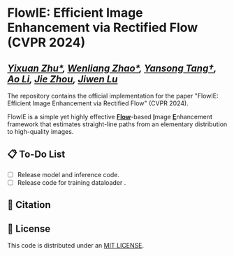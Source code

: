 # FlowIE: Efficient Image Enhancement via Rectified Flow (CVPR 2024)
*[Yixuan Zhu\*](https://eternalevan.github.io/), [Wenliang Zhao\*](https://wl-zhao.github.io/), [Yansong Tang†](https://andytang15.github.io/), [Ao Li](https://rammusleo.github.io/), [Jie Zhou](https://scholar.google.com/citations?user=6a79aPwAAAAJ&hl=en&authuser=1), [Jiwen Lu](http://ivg.au.tsinghua.edu.cn/Jiwen_Lu/)*
----
The repository contains the official implementation for the paper "FlowIE: Efficient Image Enhancement via Rectified Flow" (CVPR 2024).

FlowIE is a simple yet highly effective <ins>**Flow**</ins>-based <ins>**I**</ins>mage <ins>**E**</ins>nhancement framework that estimates straight-line paths from an elementary distribution to high-quality images.
## 📋 To-Do List

* [ ] Release model and inference code.
* [ ] Release code for training dataloader .
<!--

## 💡 Pipeline

![](./assets/pipeline.png)

## ⭐️ Performance

![](./assets/performance.png)
![](./assets/table.png)

## 😀Quick Start
### ⚙️ 1. Installation

We recommend you to use an [Anaconda](https://www.anaconda.com/) virtual environment. If you have installed Anaconda, run the following commands to create and activate a virtual environment.
``` bash
conda env create -f environment.yaml
conda activate dpmesh
```
### 💾 2. Data Preparation

We prepare the data in a samilar way as [3DCrowdNet](https://github.com/hongsukchoi/3DCrowdNet_RELEASE) & [JOTR](https://github.com/hongsukchoi/3DCrowdNet_RELEASE/blob/main/assets/directory.md). Please refer to [here](https://github.com/hongsukchoi/3DCrowdNet_RELEASE/blob/main/assets/directory.md) for *dataset*, *SMPL model*, *VPoser model*. 

For 3DPW-OC and 3DPW-PC, we apply the same input key-points annotations as [JOTR](https://github.com/hongsukchoi/3DCrowdNet_RELEASE/blob/main/assets/directory.md). Please refer to [3DPW-OC](https://drive.google.com/file/d/1IPE8Yw7ysd97Uv6Uw24el1yRs2r_HtCR/view?usp=sharing) & [3DPW-PC](https://drive.google.com/file/d/1xzZvUj1lR1ECbzUI4JOooC_r2LF6Qs5m/view?usp=sharing).

**For evaluation only, you can just prepare 3DPW dataset.**

```
|-- common
|   |-- utils
|   |   |-- human_model_files
|   |   |-- smplpytorch
|-- data 
|   |-- J_regressor_extra.npy 
|   |-- 3DPW
|   |   |-- 3DPW_latest_test.json
|   |   |-- 3DPW_oc.json
|   |   |-- 3DPW_pc.json
|   |   |-- 3DPW_validation_crowd_hhrnet_result.json
|   |   |-- imageFiles
|   |   |-- sequenceFiles
```


### 🗂️ 3. Download Checkpoints

Please download our pretrained checkpoints from [this link](https://cloud.tsinghua.edu.cn/d/1d6cd3ee30204bb59fce/) and put them under `./checkpoints`. The file directory should be:

```
|-- checkpoints
|--|-- 3dpw_best_ckpt.pth.tar
|--|-- 3dpw-crowd_best_ckpt.pth.tar
|--|-- 3dpw-oc_best_ckpt.pth.tar
|--|-- 3dpw-pc_best_ckpt.pth.tar
```

### 📊 4. Test & Evaluation

You can test DPMesh use following commands:

```bash
CUDA_VISIBLE_DEVICES=0 \
torchrun \
--master_port 29591 \
--nproc_per_node 1 \
eval.py \
--cfg ./configs/main_train.yml \
--exp_id="main_train" \
--distributed \
```

The evaluation process can be done with one Nvidia GeForce RTX 4090 GPU (24GB VRAM). You can use more GPUs by specifying the GPU ids.

## 🫰 Acknowledgments

We would like to express our sincere thanks to the author of [JOTR](https://github.com/xljh0520/JOTR) for the clear code base and quick response to our issues. 

We also thank [ControlNet](https://github.com/lllyasviel/ControlNet), [VPD](https://github.com/wl-zhao/VPD) and [LoRA](https://github.com/cloneofsimo/lora), for our code is partially borrowing from them.
-->
## 🔖 Citation

## 🔑 License

This code is distributed under an [MIT LICENSE](./LICENSE).
